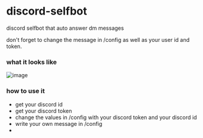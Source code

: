 # discord-selfbot
discord selfbot that auto answer dm messages


don't forget to change the message in /config as well as your user id and token.


### what it looks like

![image](https://user-images.githubusercontent.com/60817322/148524500-3c9bc91f-f0aa-4f0d-8114-b422b2fdb550.png)


### how to use it

- get your discord id
- get your discord token
- change the values in /config with your discord token and your discord id
- write your own message in /config
- 
